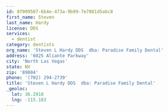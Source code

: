 ```yaml
---
id: 8f009507-6b4e-473a-9b99-7e7881d5abc8
first_name: Steven
last_name: Hardy
license: DDS
services:
  - dentist
category: dentists
org_name: 'Steven L Hardy DDS  dba: Paradise Family Dental'
address: '6825 Aliante Parkway'
city: 'North Las Vegas'
state: NV
zip: '89084'
phone: '(702) 294-2739'
title: 'Steven L Hardy DDS  dba: Paradise Family Dental'
_geoloc:
  lat: 36.2918
  lng: -115.183
---
```

